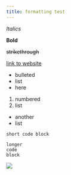 ```yaml
---
title: formatting test
---
```


_Italics_

**Bold**

~~strikethrough~~

[link to website](https://grapheneos.org)

- bulleted
- list
- here

1. numbered
2. list

* another
* list

`short code block`

```
longer
code
block
```

![](other8026)